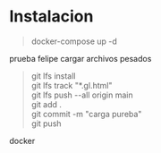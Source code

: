 # Instalacion 
>docker-compose up -d

prueba felipe 
cargar archivos pesados
> git lfs install               
> git lfs track "*.gl.html"     
> git lfs push --all origin main   
> git add .                     
> git commit -m "carga pureba"  
> git push  


docker